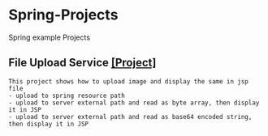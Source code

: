 # Spring-Projects
Spring example Projects

## File Upload Service [[Project]](https://github.com/sathishmepco/Spring-Projects/tree/main/FileUploadService)
```
This project shows how to upload image and display the same in jsp file
- upload to spring resource path
- upload to server external path and read as byte array, then display it in JSP
- upload to server external path and read as base64 encoded string, then display it in JSP
```